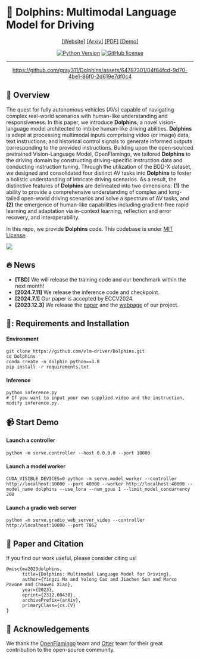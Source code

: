 # :dolphin: Dolphins: Multimodal Language Model for Driving


<div align="center">

[[Website]](https://vlm-driver.github.io/)
[[Arxiv]](https://arxiv.org/abs/2312.00438)
[[PDF]](assets/documents/demo_paper.pdf)
[[Demo]](https://youtu.be/pJAdZKySgLg?si=y7Z-j4zLuFRSzTYH)

[![Python Version](https://img.shields.io/badge/Python-3.9-blue.svg)](https://github.com/gray311/Dolphins/)
[![GitHub license](https://img.shields.io/badge/License-MIT-green.svg)](https://github.com/gray311/Dolphins/blob/main/LICENSE)
______________________________________________________________________

https://github.com/gray311/Dolphins/assets/64787301/04f84fcd-9d70-4be1-86f0-2d619e7df0c4

</div>


## 📖 Overview

The quest for fully autonomous vehicles (AVs) capable of navigating complex real-world scenarios with human-like understanding and responsiveness. In this paper, we introduce **Dolphins**, a novel vision-language model architected to imbibe human-like driving abilities. **Dolphins** is adept at processing multimodal inputs comprising video (or image) data, text instructions, and historical control signals to generate informed outputs corresponding to the provided instructions. Building upon the open-sourced pretrained Vision-Language Model, OpenFlamingo, we tailored **Dolphins** to the driving domain by constructing driving-specific instruction data and conducting instruction tuning. Through the utilization of the BDD-X dataset, we designed and consolidated four distinct AV tasks into **Dolphins** to foster a holistic understanding of intricate driving scenarios. As a result, the distinctive features of **Dolphins** are delineated into two dimensions: **(1)** the ability to provide a comprehensive understanding of complex and long-tailed open-world driving scenarios and solve a spectrum of AV tasks, and **(2)** the emergence of human-like capabilities including gradient-free rapid learning and adaptation via in-context learning, reflection and error recovery, and interoperability.

In this repo, we provide **Dolphins** code. This codebase is under [MIT License](LICENSE).

![](assets/images/Dolphins_overview.png)


## :fire: News 

* **[TBD]** We will release the training code and our benchmark within the next month!
* **[2024.7.11]** We release the inference code and checkpoint.
* **[2024.7.1]** Our paper is accepted by ECCV2024.
* **[2023.12.3]** We release the [paper](https://arxiv.org/abs/2312.00438) and the [webpage](https://vlm-driver.github.io/) of our project.

## 🧰: Requirements and Installation

#### Environment
```
git clone https://github.com/vlm-driver/Dolphins.git
cd Dolphins
conda create -n dolphin python==3.8
pip install -r requirements.txt
```
#### Inference
```
python inference.py
# If you want to input your own supplied video and the instruction, modify inference.py.
```

## 📹 Start Demo

#### Launch a controller
```
python -m serve.controller --host 0.0.0.0 --port 10000
```

#### Launch a model worker
```
CUDA_VISIBLE_DEVICES=0 python -m serve.model_worker --controller http://localhost:10000 --port 40000 --worker http://localhost:40000 --model_name dolphins --use_lora --num_gpus 1 --limit_model_concurrency 200
```

#### Launch a gradio web server
```
python -m serve.gradio_web_server_video --controller http://localhost:10000 --port 7862
```

## 📑 Paper and Citation

If you find our work useful, please consider citing us!

```
@misc{ma2023dolphins,
      title={Dolphins: Multimodal Language Model for Driving}, 
      author={Yingzi Ma and Yulong Cao and Jiachen Sun and Marco Pavone and Chaowei Xiao},
      year={2023},
      eprint={2312.00438},
      archivePrefix={arXiv},
      primaryClass={cs.CV}
}
```

## 💝 Acknowledgements

We thank the [OpenFlamingo](https://github.com/mlfoundations/open_flamingo) team and [Otter](https://github.com/Luodian/Otter) team for their great contribution to the open-source community.


